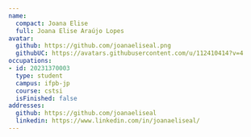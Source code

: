 ```yaml
---
name:
  compact: Joana Elise
  full: Joana Elise Araújo Lopes
avatar:
  github: https://github.com/joanaeliseal.png
  githubUC: https://avatars.githubusercontent.com/u/112410414?v=4
occupations:
- id: 20231370003
  type: student
  campus: ifpb-jp
  course: cstsi
  isFinished: false
addresses:
  github: https://github.com/joanaeliseal
  linkedin: https://www.linkedin.com/in/joanaeliseal/
---
```

